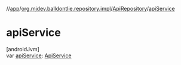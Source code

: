 //[app](../../../index.md)/[org.mjdev.balldontlie.repository.impl](../index.md)/[ApiRepository](index.md)/[apiService](api-service.md)

# apiService

[androidJvm]\
var [apiService](api-service.md): [ApiService](../../org.mjdev.balldontlie.network/-api-service/index.md)
